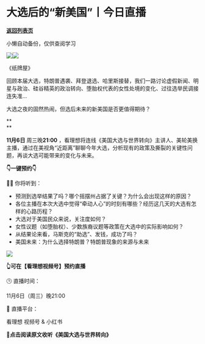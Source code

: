 # 大选后的“新美国”丨今日直播

[**返回列表页**](/gzh/看理想)

小懒自动备份，仅供查阅学习

![](https://mmbiz.qpic.cn/mmbiz_png/aP7vrTpXJxRA0ViaNRqia18YGj5LgX4VSibTFXfBlkXZakYUA8yBkEQYYmpmDmxH0IZyeY4oUcOiabiaj1PywxF6StQ/640?wx_fmt=other&tp;=webp&wxfrom;=5&wx;_lazy=1&wx;_co=1)![](https://mmbiz.qpic.cn/mmbiz_jpg/aP7vrTpXJxRKCg0oEeCgZzIzKHLkrnrLWhzYSAQrq6CZb1vsW77bIpBqMTExzTAJKkhl9hIjmJRbnQTyMIOjkg/640?wx_fmt=jpeg&from;=appmsg)

《纸牌屋》

  

回顾本届大选，特朗普遇袭、拜登退选、哈里斯接替，我们一路讨论虚假新闻、明星与政治、硅谷精英的政治转向、堕胎权代表的女性处境的变化、过往选举民调接连失准...  

  

大选之夜的固然热闹，但选后未来的新美国是否更值得期待？

**  
**

**11月6日** 周三晚**21:00**
，看理想将连线《美国大选与世界转向》主讲人、美轮美换主播，通过在美视角“近距离”聊聊今年大选，分析现有的政策及撕裂的关键性问题，再谈大选可能带来的变化与未来。

  

**👇一键预约👇**

  

**👂🏻** 你将听到：

  * 预测到选举结果了吗？哪个摇摆州占据了关键？为什么会出现这样的原因？
  * 各位主播在本次大选中觉得“牵动人心”的时刻有哪些？经历这几天的大选有怎样的心路历程？
  * 大选对于美国民众来说，关注度如何？
  * 女性议题（如堕胎权）、少数族裔议题等政策在大选中的实际影响如何？
  * 从结果论来看，马斯克的“助选”、发钱，成功了吗？
  * 美国未来：为什么选择特朗普？特朗普现象的来源与未来

  
![](https://mmbiz.qpic.cn/mmbiz_png/aP7vrTpXJxRKCg0oEeCgZzIzKHLkrnrLdoLbSqmbib95uuQ04LM31MQ6G5GJCDJJofXbLBwMCD5FW7X1CKfLiakg/640?wx_fmt=png&from;=appmsg)

**👆可在【看理想视频号】预约直播**

  

🕒 直播时间：

11月6日（周三）晚21:00

  

🎥 直播平台：

看理想 视频号 & 小红书

  
**👀点击阅读原文收听《美国大选与世界转向》**

